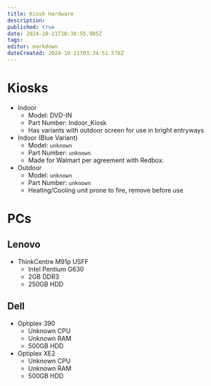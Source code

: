 ```yaml
---
title: Kiosk Hardware
description: 
published: true
date: 2024-10-21T10:38:55.985Z
tags: 
editor: markdown
dateCreated: 2024-10-21T03:34:51.578Z
---
```


# Kiosks
- Indoor
  - Model: DVD-IN
  - Part Number: Indoor_Kiosk
  - Has variants with outdoor screen for use in bright entryways
- Indoor (Blue Variant)
  - Model: `unknown`
  - Part Number: `unknown`
  - Made for Walmart per agreement with Redbox.
- Outdoor
  - Model: `unknown`
  - Part Number: `unknown`
  - Heating/Cooling unit prone to fire, remove before use

# PCs

## Lenovo
- ThinkCentre M91p USFF
  - Intel Pentium G630
  - 2GB DDR3
  - 250GB HDD

## Dell
- Optiplex 390
  - Unknown CPU
  - Unknown RAM
  - 500GB HDD
- Optiplex XE2
  - Unknown CPU
  - Unknown RAM
  - 500GB HDD
